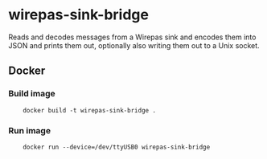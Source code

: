 # wirepas-sink-bridge
Reads and decodes messages from a Wirepas sink and encodes them into JSON and prints them out, optionally also writing them out to a Unix socket.

## Docker
### Build image
```shell
    docker build -t wirepas-sink-bridge .
```

### Run image
```shell
    docker run --device=/dev/ttyUSB0 wirepas-sink-bridge
```
